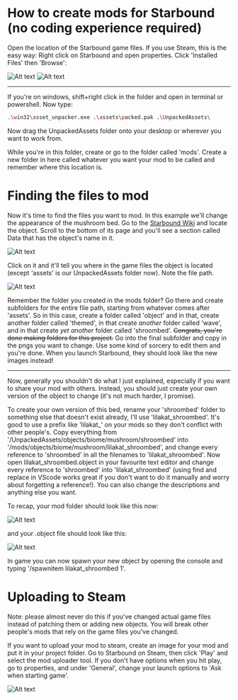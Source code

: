 # How to create mods for Starbound (no coding experience required)

Open the location of the Starbound game files. If you use Steam, this is the easy way: Right click on Starbound and open properties. Click 'Installed Files' then 'Browse':

![Alt text](./1.png) ![Alt text](./2.png) 

---

If you're on windows, shift+right click in the folder and open in terminal or powershell. Now type:
``` bash
.\win32\asset_unpacker.exe .\assets\packed.pak .\UnpackedAssets\
```

Now drag the UnpackedAssets folder onto your desktop or wherever you want to work from. 

While you're in this folder, create or go to the folder called 'mods'. Create a new folder in here called whatever you want your mod to be called and remember where this location is. 


# Finding the files to mod

Now it's time to find the files you want to mod. In this example we'll change the appearance of the mushroom bed. Go to the [Starbound Wiki](https://starbounder.org/Starbound_Wiki) and locate the object. Scroll to the bottom of its page and you'll see a section called Data that has the object's name in it. 

![Alt text](./3.png) 

Click on it and it'll tell you where in the game files the object is located (except 'assets' is our UnpackedAssets folder now). Note the file path. 

![Alt text](./4.png) 

Remember the folder you created in the mods folder? Go there and create subfolders for the entire file path, starting from whatever comes after 'assets'. So in this case, create a folder called 'object' and in that, create another folder called 'themed', in that create *another* folder called 'wave', and in that create *yet another* folder called 'shroombed'. ~~Congrats, you're done making folders for this project.~~ Go into the final subfolder and copy in the pngs you want to change. Use some kind of sorcery to edit them and you're done. When you launch Starbound, they should look like the new images instead!

---

Now, generally you shouldn't do what I just explained, especially if you want to share your mod with others. Instead, you should just create your own version of the object to change (it's not much harder, I promise). 

To create your own version of this bed, rename your 'shroombed' folder to something else that doesn't exist already, I'll use 'lilakat_shroombed'. It's good to use a prefix like 'lilakat_' on your mods so they don't conflict with other people's. Copy everything from '/UnpackedAssets/objects/biome/mushroom/shroombed' into '/mods/objects/biome/mushroom/lilakat_shroombed', and change every reference to 'shroombed' in all the filenames to 'lilakat_shroombed'. Now open lilakat_shroombed.object in your favourite text editor and change every reference to 'shroombed' into 'lilakat_shroombed' (using find and replace in VScode works great if you don't want to do it manually and worry about forgetting a reference!). You can also change the descriptions and anything else you want.

To recap, your mod folder should look like this now: 

![Alt text](./5.png) 

and your .object file should look like this:

![Alt text](./6.png) 

In game you can now spawn your new object by opening the console and typing '/spawnitem lilakat_shroombed 1'.


# Uploading to Steam

Note: please almost never do this if you've changed actual game files instead of patching them or adding new objects. You will break other people's mods that rely on the game files you've changed.

If you want to upload your mod to steam, create an image for your mod and put it in your project folder. Go to Starbound on Steam, then click 'Play' and select the mod uploader tool. If you don't have options when you hit play, go to properties, and under 'General', change your launch options to 'Ask when starting game'. 

![Alt text](./8.png)


